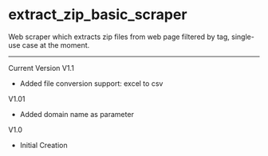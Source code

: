 # extract_zip_basic_scraper
Web scraper which extracts zip files from web page filtered by tag, single-use case at the moment.
***
Current Version V1.1
- Added file conversion support: excel to csv

V1.01
- Added domain name as parameter

V1.0
- Initial Creation

